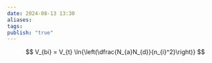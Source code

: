 ```yaml
---
date: 2024-08-13 13:30
aliases: 
tags: 
publish: "true"
---
```

$$
V_{bi} = V_{t} \ln{\left(\dfrac{N_{a}N_{d}}{n_{i}^2}\right)}
$$
